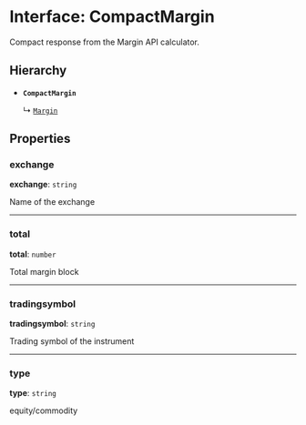# Interface: CompactMargin

Compact response from the Margin API calculator.

## Hierarchy

- **`CompactMargin`**

  ↳ [`Margin`](Margin.md)

## Properties

### exchange

 **exchange**: `string`

Name of the exchange

___

### total

 **total**: `number`

Total margin block

___

### tradingsymbol

 **tradingsymbol**: `string`

Trading symbol of the instrument

___

### type

 **type**: `string`

equity/commodity
